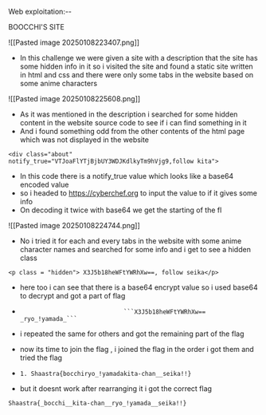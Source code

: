 
Web exploitation:--

BOOCCHI'S  SITE


![[Pasted image 20250108223407.png]]



- In this challenge we were given a site with a description that the site has some hidden info in it so i visited the site and found a static site written in html and css and there were only some tabs in the website based on some anime characters

![[Pasted image 20250108225608.png]] 

- As it was mentioned in the description i searched for some hidden content in the website source code to see if i can find something in it 
- And i found something odd from the other contents of the html page which was not displayed in the website


```
<div class="about" notify_true="VTJoaFlYTjBjbUY3WDJKdlkyTm9hVjg9,follow kita">
```

- In this code there is a notify_true value which looks like a base64 encoded value 
- so i headed to https://cyberchef.org  to input the value to if it gives some info
- On decoding it twice with base64 we get the starting of the fl

![[Pasted image 20250108224744.png]]

- No i tried it for each and every tabs in the website with some anime character names and searched for some info and i get to see a hidden class

```
<p class = "hidden"> X3J5b18heWFtYWRhXw==, follow seika</p>
```

- here too i can see that there is a base64 encrypt value so i used base64 to decrypt and got a part of flag 
-                                  ```X3J5b18heWFtYWRhXw==              _ryo_!yamada_```
- i repeated the same for others and got the remaining part of the flag
- now its time to join the flag , i joined the flag in the order i got them and tried the flag 

- ```1. Shaastra{bocchiryo_!yamadakita-chan__seika!!}```
- but it doesnt work after rearranging it i got the correct flag

```
Shaastra{_bocchi__kita-chan__ryo_!yamada__seika!!}
```


